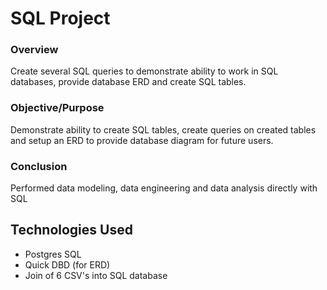 # SQL Project

### Overview

Create several SQL queries to demonstrate ability to work in SQL databases, provide database ERD and create SQL tables.  

### Objective/Purpose

Demonstrate ability to create SQL tables, create queries on created tables and setup an ERD to provide database diagram for future users.

### Conclusion

Performed data modeling, data engineering and data analysis directly with SQL

## Technologies Used

- Postgres SQL
- Quick DBD (for ERD)
- Join of 6 CSV's into SQL database
